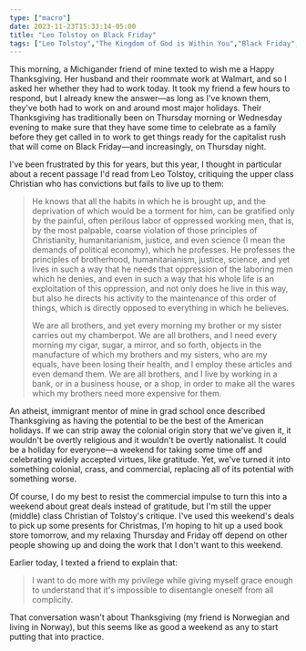 ```yaml
---
type: ["macro"]
date: 2023-11-23T15:33:14-05:00
title: "Leo Tolstoy on Black Friday"
tags: ["Leo Tolstoy","The Kingdom of God is Within You","Black Friday","Thanksgiving","commercialism","Christmas"]
---
```

This morning, a Michigander friend of mine texted to wish me a Happy Thanksgiving. Her husband and their roommate work at Walmart, and so I asked her whether they had to work today. It took my friend a few hours to respond, but I already knew the answer—as long as I've known them, they've both had to work on and around most major holidays. Their Thanksgiving has traditionally been on Thursday morning or Wednesday evening to make sure that they have some time to celebrate as a family before they get called in to work to get things ready for the capitalist rush that will come on Black Friday—and increasingly, on Thursday night.

I've been frustrated by this for years, but this year, I thought in particular about a recent passage I'd read from Leo Tolstoy, critiquing the upper class Christian who has convictions but fails to live up to them: 

> He knows that all the habits in which he is brought up, and the deprivation of which would be a torment for him, can be gratified only by the painful, often perilous labor of oppressed working men, that is, by the most palpable, coarse violation of those principles of Christianity, humanitarianism, justice, and even science (I mean the demands of political economy), which he professes. He professes the principles of brotherhood, humanitarianism, justice, science, and yet lives in such a way that he needs that oppression of the laboring men which he denies, and even in such a way that his whole life is an exploitation of this oppression, and not only does he live in this way, but also he directs his activity to the maintenance of this order of things, which is directly opposed to everything in which he believes.
> 
> We are all brothers, and yet every morning my brother or my sister carries out my chamberpot. We are all brothers, and I need every morning my cigar, sugar, a mirror, and so forth, objects in the manufacture of which my brothers and my sisters, who are my equals, have been losing their health, and I employ these articles and even demand them. We are all brothers, and I live by working in a bank, or in a business house, or a shop, in order to make all the wares which my brothers need more expensive for them.

An atheist, immigrant mentor of mine in grad school once described Thanksgiving as having the potential to be the best of the American holidays. If we can strip away the colonial origin story that we've given it, it wouldn't be overtly religious and it wouldn't be overtly nationalist. It could be a holiday for everyone—a weekend for taking some time off and celebrating widely accepted virtues, like gratitude. Yet, we've turned it into something colonial, crass, and commercial, replacing all of its potential with something worse. 

Of course, I do my best to resist the commercial impulse to turn this into a weekend about great deals instead of gratitude, but I'm still the upper (middle) class Christian of Tolstoy's critique. I've used this weekend's deals to pick up some presents for Christmas, I'm hoping to hit up a used book store tomorrow, and my relaxing Thursday and Friday off depend on other people showing up and doing the work that I don't want to this weekend.

Earlier today, I texted a friend to explain that:

> I want to do more with my privilege while giving myself grace enough to understand that it's impossible to disentangle oneself from all complicity.

That conversation wasn't about Thanksgiving (my friend is Norwegian and living in Norway), but this seems like as good a weekend as any to start putting that into practice.
